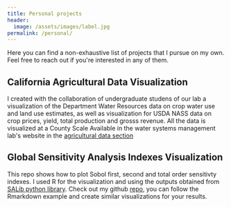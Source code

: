 ```yaml
---
title: Personal projects
header:
  image: /assets/images/label.jpg
permalink: /personal/
---
```


Here you can find a non-exhaustive list of projects that I pursue on my own. Feel free 
to reach out if you're interested in any of them.

## California Agricultural Data Visualization

I created with the collaboration of undergraduate studens of our lab a visualization of the Department Water Resources data on crop water use and land use estimates, as well as visualization for USDA NASS data on crop prices, yield, total production and grosss revenue. All the data is visualized at a County Scale Available in the water systems management lab's website in the [agricultural data section](https://wsm.ucmerced.edu/agricultural-data/)




## Global Sensitivity Analysis Indexes Visualization 

This repo shows how to plot Sobol first, second and total order sensitivty indexes. I used R for the visualization and using the outputs obtained from [SALib python library](https://salib.readthedocs.io/en/latest/). Check out my github [repo](https://github.com/josemrodriguezf/Global_sensitivity_analysis_visualization), you can follow the Rmarkdown example and create similar visualizations for your results. 








